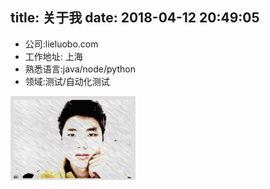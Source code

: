 title: 关于我
date: 2018-04-12 20:49:05
---
- 公司:lieluobo.com
- 工作地址: 上海
- 熟悉语言:java/node/python
- 领域:测试/自动化测试

<img src="/images/pasted-6.png" style="width:200px;">